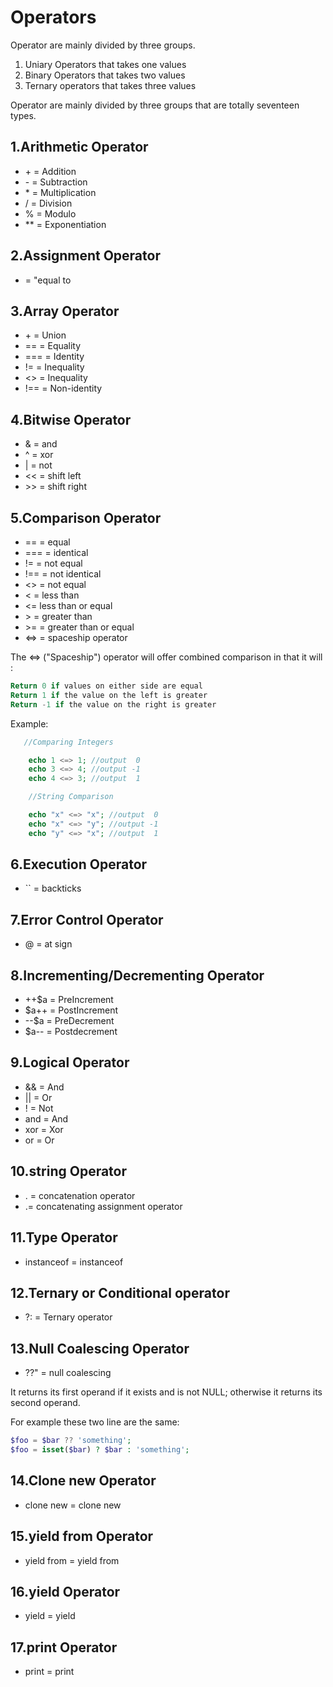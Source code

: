 # Operators
Operator are mainly divided by three groups.

1. Uniary Operators that takes one values
2. Binary Operators that takes two values
3. Ternary operators that takes three values

Operator are mainly divided by three groups that are totally seventeen types.

## 1.Arithmetic Operator

- \+ = Addition
- \- = Subtraction
- \* = Multiplication
- / = Division
- % = Modulo
- ** = Exponentiation

## 2.Assignment Operator
- = "equal to

## 3.Array Operator
- \+ = Union
- == = Equality
- === = Identity
- != = Inequality
- <> = Inequality
- !== =    Non-identity

## 4.Bitwise Operator
- & = and
- ^ = xor
- | = not
- << = shift left
- \>> = shift right

## 5.Comparison Operator
- ==  = equal
- === = identical
- !=  = not equal
- !== = not identical
- <>  = not equal
- < = less than
- <= less than or equal
- \> = greater than
- \>= = greater than or equal
- <=> = spaceship operator

The <=> ("Spaceship") operator will offer combined comparison in that it will :
```php
Return 0 if values on either side are equal
Return 1 if the value on the left is greater
Return -1 if the value on the right is greater
```

Example:
```php
   //Comparing Integers

    echo 1 <=> 1; //output  0
    echo 3 <=> 4; //output -1
    echo 4 <=> 3; //output  1

    //String Comparison

    echo "x" <=> "x"; //output  0
    echo "x" <=> "y"; //output -1
    echo "y" <=> "x"; //output  1
```

## 6.Execution Operator
- `` = backticks 

## 7.Error Control Operator
- @ = at sign

## 8.Incrementing/Decrementing Operator
- ++$a = PreIncrement
- $a++ = PostIncrement
- --$a = PreDecrement
- $a-- = Postdecrement

## 9.Logical Operator
- && = And
- || = Or
- ! = Not
- and = And
- xor = Xor
- or = Or

## 10.string Operator
- . =  concatenation operator
- .= concatenating assignment operator

## 11.Type Operator
- instanceof = instanceof

## 12.Ternary or Conditional operator
- ?: = Ternary operator

## 13.Null Coalescing Operator
- ??" = null coalescing

It returns its first operand if it exists and is not NULL; otherwise it returns its second operand.

For example these two line are the same:
```php
$foo = $bar ?? 'something';
$foo = isset($bar) ? $bar : 'something';
```

## 14.Clone new Operator
- clone new = clone new

## 15.yield from Operator
- yield from = yield from

## 16.yield Operator
- yield = yield

## 17.print Operator
- print = print
